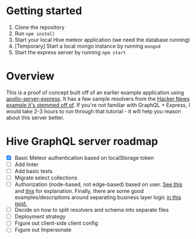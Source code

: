 # Getting started
1. Clone the repository
2. Run `npm install`
3. Start your local Hive meteor application (we need the database running)
4. [Temporary] Start a local mongo instance by running `mongod`
5. Start the express server by running `npm start`

# Overview
This is a proof of concept built off of an earlier example application using [apollo-server-express](https://github.com/apollographql/apollo-server). It has a few sample resolvers from the [Hacker News example it's stemmed off of](https://www.howtographql.com/graphql-js/1-getting-started/). If you're not familiar with GraphQL + Express, I would take 2-3 hours to run through that tutorial - it will help you reason about this server better.

# Hive GraphQL server roadmap
- [x] Basic Meteor authentication based on localStorage token
- [ ] Add linter
- [ ] Add basic tests
- [ ] Migrate select collections
- [ ] Authorization (node-based, not edge-based) based on user. [See this](https://dev-blog.apollodata.com/auth-in-graphql-part-2-c6441bcc4302) and [this](http://graphql.org/learn/authorization/) for explanation. Finally, there are some good examples/descriptions around separating business layer logic [in this post.](https://medium.com/@simontucker/building-chatty-part-7-authentication-in-graphql-cd37770e5ab3)
- [ ] Decide on how to split resolvers and schema into separate files
- [ ] Deployment strategy
- [ ] Figure out client-side client config
- [ ] Figure out Impersonate

